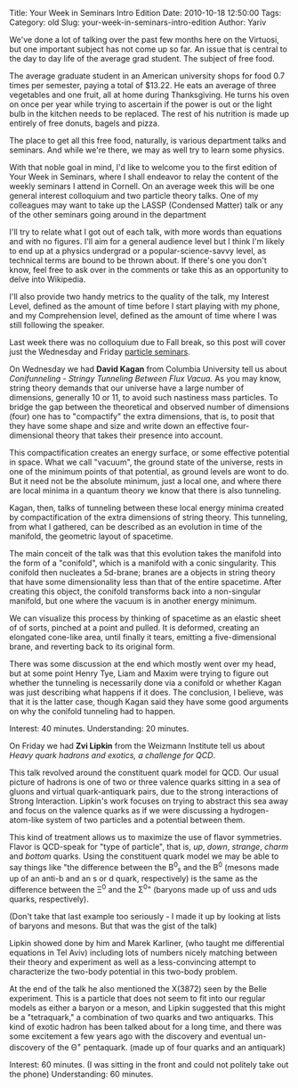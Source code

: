 Title: Your Week in Seminars Intro Edition
Date: 2010-10-18 12:50:00
Tags: 
Category: old
Slug: your-week-in-seminars-intro-edition
Author: Yariv


We've done a lot of talking over the past few months here on the Virtuosi, but one important subject has not come up so far. An issue that is central to the day to day life of the average grad student. The subject of free food.

The average graduate student in an American university shops for food 0.7 times per semester, paying a total of $13.22. He eats an average of three vegetables and one fruit, all at home during Thanksgiving. He turns his oven on once per year while trying to ascertain if the power is out or the light bulb in the kitchen needs to be replaced. The rest of his nutrition is made up entirely of free donuts, bagels and pizza.

The place to get all this free food, naturally, is various department talks and seminars. And while we're there, we may as well try to learn some physics.

<a name='more'></a>

With that noble goal in mind, I'd like to welcome you to the first edition of Your Week in Seminars, where I shall endeavor to relay the content of the weekly seminars I attend in Cornell. On an average week this will be one general interest colloquium and two particle theory talks. One of my colleagues may want to take up the LASSP (Condensed Matter) talk or any of the other seminars going around in the department

I'll try to relate what I got out of each talk, with more words than equations and with no figures. I'll aim for a general audience level but I think I'm likely to end up at a physics undergrad or a popular-science-savvy level, as technical terms are bound to be thrown about. If there's one you don't know, feel free to ask over in the comments or take this as an opportunity to delve into Wikipedia.

I'll also provide two handy metrics to the quality of the talk, my Interest Level, defined as the amount of time before I start playing with my phone, and my Comprehension level, defined as the amount of time where I was still following the speaker.

Last week there was no colloquium due to Fall break, so this post will cover just the Wednesday and Friday <a href="http://lepp.cornell.edu/Events/ParticleTheory/WebHome.html">particle seminars</a>.

On Wednesday we had <span style="font-weight: bold;">David Kagan</span> from Columbia University tell us about <span style="font-style: italic;">Conifunneling - Stringy Tunneling Between Flux Vacua.
<span style="font-style: italic;">
</span></span>As you may know, string theory demands that our universe have a large number of dimensions, generally 10 or 11, to avoid such nastiness  mass particles. To bridge the gap between the theoretical and observed  number of dimensions (four) one has to "compactify" the extra dimensions, that is, to posit that they have some shape and size and write down an effective four-dimensional theory  that takes their presence into account.

This compactification creates an energy surface, or some effective potential in space. What we call "vacuum", the ground state of the universe, rests in one of the minimum points of that potential, as ground levels are wont to do. But it need not be the absolute minimum, just a local one, and where there are local minima in a quantum theory we know that there is also tunneling.

Kagan, then, talks of tunneling between these local energy minima created by compactification of the extra dimensions of string theory. This tunneling, from what I gathered, can be described as an evolution in time of the manifold, the geometric layout of spacetime.

The main conceit of the talk was that this evolution takes the manifold into the form of a "conifold", which is a manifold with a conic singularity.  This conifold then nucleates a 5d-brane; branes are a objects in string theory that have some dimensionality less than that of the entire spacetime. After creating this object, the conifold transforms back into a non-singular manifold, but one where the vacuum is in another energy minimum.

We can visualize this process by  thinking of spacetime as an elastic sheet of  of sorts, pinched at a point and pulled. It is deformed, creating an elongated cone-like area, until finally it tears, emitting a five-dimensional brane, and reverting back to its original form.

There was some discussion  at the end which mostly went over my head, but  at some point  Henry Tye, Liam and Maxim were trying to figure out whether the tunneling is necessarily done via a conifold or whether Kagan was just describing what happens if it does. The conclusion, I believe, was that it is the latter case, though Kagan said they have some good arguments on why the conifold tunneling had to happen.

Interest: 40 minutes.
Understanding: 20 minutes.


On Friday we had <span style="font-weight: bold;">Zvi Lipkin</span> from the Weizmann Institute  tell us about <span style="font-style: italic;">Heavy quark hadrons and exotics, a challenge for QCD</span>.

This talk revolved around the constituent quark model for QCD. Our usual picture of hadrons is one of two or three valence quarks sitting in a sea of gluons and virtual quark-antiquark pairs, due to the strong interactions of Strong Interaction. Lipkin's work focuses on trying to abstract this sea away and focus on the valence quarks as if we were discussing a hydrogen-atom-like system of two particles and a potential between them.

This kind of treatment allows us to maximize the use of flavor symmetries. Flavor is QCD-speak for "type of particle", that is, <span style="font-style: italic;">up</span>, <span style="font-style: italic;">down</span>, <span style="font-style: italic;">strange</span>, <span style="font-style: italic;">charm</span> and <span style="font-style: italic;">bottom</span> quarks. Using the constituent quark model we may be able to say things like "the difference between the B<sup>0</sup><sub>s</sub> and the B<sup>0</sup> (mesons made up of an anti-b and an s or d quark, respectively) is the same as the difference between the Ξ<sup>0</sup> and the Σ<sup>0</sup>" (baryons made up of uss and uds quarks, respectively).

(Don't take that last example too seriously - I made it up by looking at lists of baryons and mesons. But that was the gist of the talk)

Lipkin showed done by him and Marek Karliner, (who taught me differential equations in Tel Aviv) including lots of numbers nicely matching between their theory and experiment as well as a less-convincing attempt to characterize the two-body potential in this two-body problem.

At the end of the talk he also mentioned the X(3872) seen by the Belle experiment. This is a particle that does not seem to fit into our regular models as either a baryon or a meson, and Lipkin suggested that this might be a "tetraquark," a combination of two quarks and two antiquarks. This kind of exotic hadron has been talked about for a long time, and there was some excitement a few years ago with the discovery and eventual un-discovery of the Θ<sup>+</sup> pentaquark. (made up of four quarks and an antiquark)

Interest: 60 minutes. (I was sitting in the front and could not politely take out the phone)
Understanding: 60 minutes.

